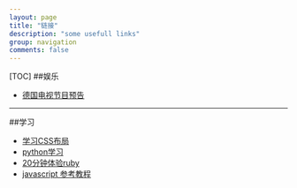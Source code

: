 ```yaml
---
layout: page
title: "链接"
description: "some usefull links"
group: navigation
comments: false
---
```


[TOC]
##娱乐

* [德国电视节目预告](http://www.tvmovie.de/)

----
##学习
* [学习CSS布局](http://zh.learnlayout.com/)
* [python学习](http://docspy3zh.readthedocs.org/en/latest/)
* [20分钟体验ruby](https://www.ruby-lang.org/zh_cn/documentation/quickstart/)
* [javascript 参考教程](http://www.iselong.com/online/ebooks/javascript/)

